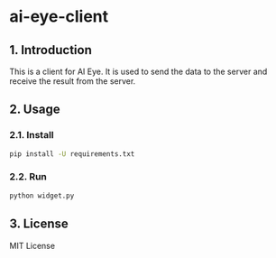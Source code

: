 # ai-eye-client
## 1. Introduction
This is a client for AI Eye. It is used to send the data to the server and receive the result from the server.

## 2. Usage
### 2.1. Install
```bash
pip install -U requirements.txt
```

### 2.2. Run
```bash
python widget.py
```

## 3. License
MIT License


